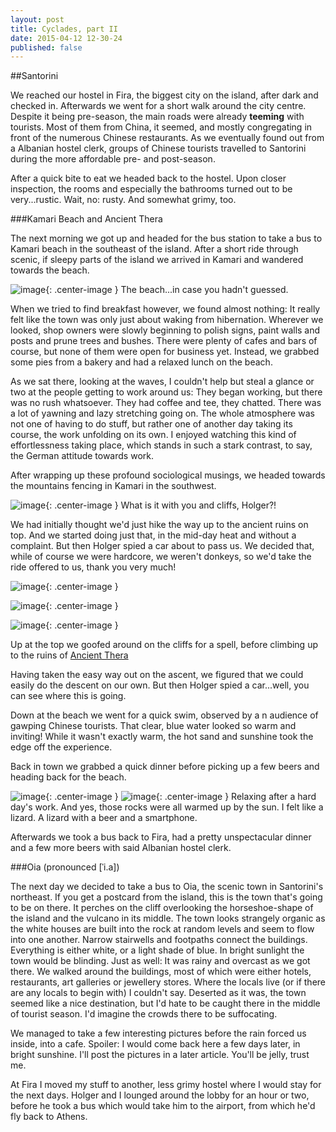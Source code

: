 ```yaml
---
layout: post
title: Cyclades, part II
date: 2015-04-12 12-30-24
published: false
---
```


##Santorini

We reached our hostel in Fira, the biggest city on the island, after dark and checked in. Afterwards we went for a short walk around the city centre. Despite it being pre-season, the main roads were already **teeming** with tourists. Most of them from China, it seemed, and mostly congregating in front of the numerous Chinese restaurants. As we eventually found out from a Albanian hostel clerk, groups of Chinese tourists travelled to Santorini during the more affordable pre- and post-season.

After a quick bite to eat we headed back to the hostel. Upon closer inspection, the rooms and especially the bathrooms turned out to be very...rustic. Wait, no: rusty. And somewhat grimy, too.


###Kamari Beach and Ancient Thera

The next morning we got up and headed for the bus station to take a bus to Kamari beach in the southeast of the island. After a short ride through scenic, if sleepy parts of the island we arrived in Kamari and wandered towards the beach. 

![image](http://escapingsloth.com/pics/IMG_20150407_101603_scaled.jpg){: .center-image }
The beach...in case you hadn't guessed.

When we tried to find breakfast however, we found almost nothing: It really felt like the town was only just about waking from hibernation. Wherever we looked, shop owners were slowly beginning to polish signs, paint walls and posts and prune trees and bushes. There were plenty of cafes and bars of course, but none of them were open for business yet. Instead, we grabbed some pies from a bakery and had a relaxed lunch on the beach.

As we sat there, looking at the waves, I couldn't help but steal a glance or two at the people getting to work around us: They began working, but there was no rush whatsoever. They had coffee and tee, they chatted. There was a lot of yawning and lazy stretching going on. The whole atmosphere was not one of having to do stuff, but rather one of another day taking its course, the work unfolding on its own. I enjoyed watching this kind of effortlessness taking place, which stands in such a stark contrast, to say, the German attitude towards work.

After wrapping up these profound sociological musings, we headed towards the mountains fencing in Kamari in the southwest. 

![image](http://escapingsloth.com/pics/IMG_20150407_122013_scaled.jpg){: .center-image }
What is it with you and cliffs, Holger?!

We had initially thought we'd just hike the way up to the ancient ruins on top. And we started doing just that, in the mid-day heat and without a complaint. But then Holger spied a car about to pass us. We decided that, while of course we were hardcore, we weren't donkeys, so we'd take the ride offered to us, thank you very much!

![image](http://escapingsloth.com/pics/IMG_20150407_130153_scaled.jpg){: .center-image }

![image](http://escapingsloth.com/pics/IMG_20150407_134019_scaled.jpg){: .center-image }

![image](http://escapingsloth.com/pics/IMG_20150407_135538_scaled.jpg){: .center-image }


Up at the top we goofed around on the cliffs for a spell,  before climbing up to the ruins of [Ancient Thera](http://en.wikipedia.org/wiki/Ancient_Thera)

Having taken the easy way out on the ascent, we figured that we could easily do the descent on our own. But then Holger spied a car...well, you can see where this is going. 

Down at the beach we went for a quick swim, observed by a n audience of gawping Chinese tourists. That clear, blue water looked so warm and inviting! While it wasn't exactly warm, the hot sand and sunshine took the edge off the experience.

Back in town we grabbed a quick dinner before picking up a few beers and heading back for the beach.

![image](http://escapingsloth.com/pics/IMG_20150407_162900_scaled.jpg){: .center-image }
![image](http://escapingsloth.com/pics/IMG_20150407_165155_scaled.jpg){: .center-image }
Relaxing after a hard day's work. And yes, those rocks were all warmed up by the sun. I felt like a lizard. A lizard with a beer and a smartphone.

Afterwards we took a bus back to Fira, had a pretty unspectacular dinner and a few more beers with said Albanian hostel clerk. 


###Oia (pronounced [ˈi.a])

The next day we decided to take a bus to Oia, the scenic town in Santorini's northeast. If you get a postcard from the island, this is the town that's going to be on there. It perches on the cliff overlooking the horseshoe-shape of the island and the vulcano in its middle. The town looks strangely organic as the white houses are built into the rock at random levels and seem to flow into one another. Narrow stairwells and footpaths connect the buildings. Everything is either white, or a light shade of blue. In bright sunlight the town would be blinding. Just as well: It was rainy and overcast as we got there. We walked around the buildings, most of which were either hotels, restaurants, art galleries or jewellery stores. Where the locals live (or if there are any locals to begin with) I couldn't say. Deserted as it was, the town seemed like a nice destination, but I'd hate to be caught there in the middle of tourist season. I'd imagine the crowds there to be suffocating.

We managed to take a few interesting pictures before the rain forced us inside, into a cafe. Spoiler: I would come back here a few days later, in bright sunshine. I'll post the pictures in a later article. You'll be jelly, trust me.

At Fira I moved my stuff to another, less grimy hostel where I would stay for the next days. Holger and I lounged around the lobby for an hour or two, before he took a bus which would take him to the airport, from which he'd fly back to Athens.

